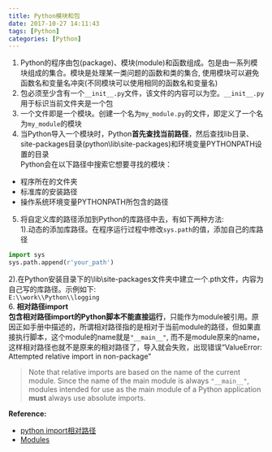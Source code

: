 ```yaml
---
title: Python模块和包
date: 2017-10-27 14:11:43
tags: [Python]
categories: [Python]
---
```


1. Python的程序由包(package)、模块(module)和函数组成。包是由一系列模块组成的集合。模块是处理某一类问题的函数和类的集合, 使用模块可以避免函数名和变量名冲突(不同模块可以使用相同的函数名和变量名)
2. 包必须至少含有一个`__init__.py`文件，该文件的内容可以为空。`__init__.py`用于标识当前文件夹是一个包
3. 一个文件即是一个模块。创建一个名为`my_module.py`的文件，即定义了一个名为`my_module`的模块
4. 当Python导入一个模块时，Python**首先查找当前路径**，然后查找lib目录、site-packages目录(python\lib\site-packages)和环境变量PYTHONPATH设置的目录  
 Python会在以下路径中搜索它想要寻找的模块：
 + 程序所在的文件夹
 + 标准库的安装路径
 + 操作系统环境变量PYTHONPATH所包含的路径
5. 将自定义库的路径添加到Python的库路径中去，有如下两种方法:   
 1).动态的添加库路径。在程序运行过程中修改`sys.path`的值，添加自己的库路径  
 ```python
 import sys
 sys.path.append(r'your_path') 
 ```
 2).在Python安装目录下的\lib\site-packages文件夹中建立一个.pth文件，内容为自己写的库路径。示例如下:  
 `E:\\work\\Python\\logging`  
6. **相对路径import**  
 **包含相对路径import的Python脚本不能直接运行**，只能作为module被引用。原因正如手册中描述的，所谓相对路径指的是相对于当前module的路径，但如果直接执行脚本，这个module的name就是`"__main__"`, 而不是module原来的name，这样相对路径也就不是原来的相对路径了，导入就会失败，出现错误“ValueError: Attempted relative import in non-package”
 > Note that relative imports are based on the name of the current module. Since the name of the main module is always `"__main__"`, modules intended for use as the main module of a Python application **must** always use absolute imports.

 **Reference:**  
 + [python import相对路径](https://blog.csdn.net/cugb1004101218/article/details/38892809)
 + [Modules](https://docs.python.org/3.6/tutorial/modules.html)